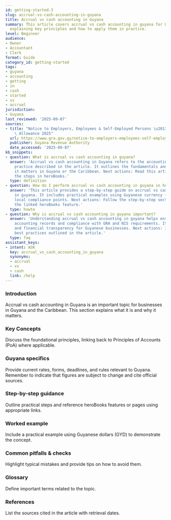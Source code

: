 ```yaml
---
id: getting-started-3
slug: accrual-vs-cash-accounting-in-guyana
title: Accrual vs cash accounting in Guyana
summary: This article covers accrual vs cash accounting in guyana for Guyanese businesses,
  explaining key principles and how to apply them in practice.
level: Beginner
audience:
- Owner
- Accountant
- Clerk
format: Guide
category_id: getting-started
tags:
- guyana
- accounting
- getting
- in
- cash
- started
- vs
- accrual
jurisdiction:
- Guyana
last_reviewed: '2025-09-07'
sources:
- title: "Notice to Employers, Employees & Self-Employed Persons \u2013 Revised Personal\
    \ Allowance 2025"
  url: https://www.gra.gov.gy/notice-to-employers-employees-self-employed-persons-revised-personal-allowance-and-deductions-for-income-tax-2025-copy/
  publisher: Guyana Revenue Authority
  date_accessed: '2025-09-07'
kb_snippets:
- question: What is accrual vs cash accounting in guyana?
  answer: 'Accrual vs cash accounting in Guyana refers to the accounting concept or
    practice described in the article. It outlines the fundamentals and explains why
    it matters in Guyana or the Caribbean. Next actions: Read this article and follow
    the steps in heroBooks.'
  type: definition
- question: How do I perform accrual vs cash accounting in guyana in heroBooks?
  answer: 'This article provides a step-by-step guide on accrual vs cash accounting
    in guyana. It includes practical examples using Guyanese currency (GYD) and highlights
    local compliance points. Next actions: Follow the step-by-step section and use
    the linked heroBooks feature.'
  type: howto
- question: Why is accrual vs cash accounting in guyana important?
  answer: 'Understanding accrual vs cash accounting in guyana helps ensure accurate
    accounting records and compliance with GRA and NIS requirements. It improves decision-making
    and financial transparency for Guyanese businesses. Next actions: Implement the
    best practices outlined in the article.'
  type: faq
assistant_keys:
- intent: ASK
  key: accrual_vs_cash_accounting_in_guyana
  synonyms:
  - accrual
  - vs
  - cash
  link: /help
---
```


### Introduction
Accrual vs cash accounting in Guyana is an important topic for businesses in Guyana and the Caribbean. This section explains what it is and why it matters.

### Key Concepts
Discuss the foundational principles, linking back to Principles of Accounts (PoA) where applicable.

### Guyana specifics
Provide current rates, forms, deadlines, and rules relevant to Guyana. Remember to indicate that figures are subject to change and cite official sources.

### Step-by-step guidance
Outline practical steps and reference heroBooks features or pages using appropriate links.

### Worked example
Include a practical example using Guyanese dollars (GYD) to demonstrate the concept.

### Common pitfalls & checks
Highlight typical mistakes and provide tips on how to avoid them.

### Glossary
Define important terms related to the topic.

### References
List the sources cited in the article with retrieval dates.